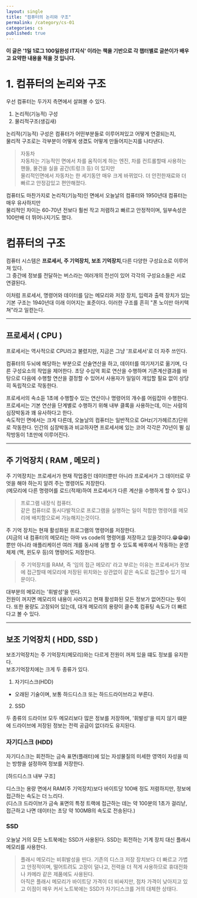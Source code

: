 ```yaml
---
layout: single
title: "컴퓨터의 논리와 구조"
permalink: /category/cs-01
categories: cs
published: true
---
```


**이 글은 '1일 1로그 100일완성 IT지식' 이라는 책을 기반으로 각 챕터별로 글쓴이가 배우고 요약한 내용을 적을 것 입니다.**

# 1. 컴퓨터의 논리와 구조

우선 컴퓨터는 두가지 측면에서 살펴볼 수 있다.

1. 논리적(기능적) 구성
2. 물리적구조(생김새)

논리적(기능적) 구성은 컴퓨터가 어떤부분들로 이루어져있고 어떻게 연결되는지,  
 물리적 구조로는 각부분이 어떻게 생겼도 어떻게 만들어지는지를 나타낸다.

> 자동차  
>  자동차는 기능적인 면에서 차를 움직이게 하는 엔진, 차를 컨트롤할때 사용하는 핸들, 물건을 실을 공간(트렁크 등) 이 있지만  
>  물리적인면에서 자동차는 한 세기동안 매우 크게 바뀌었다. 더 안전한재료와 더 빠르고 안정감있고 편안해졌다.

컴퓨터도 마찬가지로 논리적(기능적)인 면에서 오늘날의 컴퓨터와 1950년대 컴퓨터는 매우 유사하지만  
 물리적인 차이는 60-70년 전보다 훨씬 작고 저렴하고 빠르고 안정적이며, 일부속성은 100만배 더 뛰어나지기도 했다.

# 컴퓨터의 구조

컴퓨터 시스템은 **프로세서, 주 기억장치, 보조 기억장치**,다른 다양한 구성요소로 이루어져 있다.  
 그 중간에 정보를 전달하는 버스라는 여러개의 전선이 있어 각각의 구성요소들은 서로 연결된다.

<!-- ![](https://ifh.cc/g/saaRtq.jpg) -->
<!-- 손으로 그려본 책에서 나온 컴퓨터의 구조 -->

이처럼 프로세서, 명령어와 데이터를 담는 메모리와 저장 장치, 입력과 출력 장치가 있는 기본 구조는 1940년대 이래 이어지는 표준이다.
이러한 구조를 흔히 "폰 노이만 아키텍쳐"라고 일컫는다.

---

## 프로세서 ( CPU )

프로세서는 역사적으로 CPU라고 불렸지만, 지금은 그냥 '프로세서'로 더 자주 쓰인다.

컴퓨터의 두뇌에 해당하는 부분으로 산술연산을 하고, 데이터를 여기저기로 옮기며, 다른 구성요소의 작업을 제어한다. 초당 수십억 회로 연산을 수행하며 기존계산결과를 바탕으로 다음에 수행할 연산을 결정할 수 있어서 사용자가 일일이 개입할 필요 없이 상당히 독립적으로 작동한다.

프로세서의 속소듣 1초에 수행할수 있는 연산이나 명령어의 개수를 어림잡아 수행한다. 프로세서는 기본 연산을 단계별로 수행하기 위해 내부 클록을 사용하는데, 이는 사람의 심장박동과 꽤 유사하다고 한다.  
 속도적인 면에서는 크게 다른데, 오늘날의 컴퓨터는 일반적으로 GHz(기가헤르츠)단위로 작동한다. 인간의 심장박동과 비교하자면 프로세서에 있는 코어 각각은 70년이 뛸 심작방동이 1초만에 이루어진다.

---

## 주 기억장치 ( RAM , 메모리 )

주 기억장치는 프로세서가 현재 작업중인 데이터뿐만 아니라 프로세서가 그 데이터로 무엇을 해야 하는지 알려 주는 명령어도 저장한다.  
(메모리에 다른 명령어를 로드(적재)하여 프로세서가 다른 계산을 수행하게 할 수 있다.)

> 프로그램 내장식 컴퓨터.  
> 같은 컴퓨터로 동시다발적으로 프로그램을 실행하는 일이 적합한 명령어를 메모리에 배치함으로써 가능해지는것이다.

주 기억 장치는 현재 활성화된 프로그램의 명령어를 저장한다.  
(지금의 내 컴퓨터의 메모리는 아마 vs code의 명령어를 저장하고 있을것이다.😁😁😁) 뿐만 아니라 애플리케이션 여러 개를 동시에 실행 할 수 있도록 배후에서 작동하는 운영체제 (맥, 윈도우 등)의 명령어도 저장한다.

> 주 기억장치를 RAM, 즉 '임의 접근 메모리' 라고 부르는 이유는 프로세서가 정보에 접근할때 메모리에 저장된 위치와는 상관없이 같은 속도로 접근할수 있기 때문이다.

대부분의 메모리는 '휘발성'을 띤다.  
전원이 꺼지면 메모리의 내용이 사라지고 현재 활성화된 모든 정보가 없어진다는 뜻이다.
또한 용량도 고정되어 있는데, 대개 메모리의 용량이 클수록 컴퓨팅 속도가 더 빠르다고 볼 수 있다.

---

## 보조 기억장치 ( HDD, SSD )

보조기억장치는 주 기억장치(메모리)와는 다르게 전원이 꺼져 있을 떄도 정보를 유지한다.  
보조기억장치에는 크게 두 종류가 있다.

1. 자기디스크(HDD)

- 오래된 기술이며, 보통 하드디스크 또는 하드드라이브라고 부른다.

2. SSD

두 종류의 드라이브 모두 메모리보다 많은 정보를 저장하며, '휘발성'을 띠지 않기 떄문에 드라이브에 저장된 정보는 전력 공급이 없더라도 유지된다.

### 자기디스크 (HDD)

자기디스크는 회전하는 금속 표면(플래터)에 있는 자성물질의 미세한 영역이 자성을 띠는 방향을 설정하여 정보를 저장한다.
<!-- ![](https://ifh.cc/g/6AaGZk.jpg) -->
[하드디스크 내부 구조]

디스크는 용량 면에서 RAM(주 기억장치)보다 바이트당 100배 정도 저렴하지만, 정보에 접근하는 속도는 더 느리다.  
(디스크 드라이브가 금속 표면의 특정 트랙에 접근하는 데는 약 100분의 1초가 걸리낟, 접근하고 나면 데이터는 초당 약 100MB의 속도로 전송된다.)

### SSD

오늘날 거의 모든 노트북에는 SSD가 사용된다. SSD는 회전하는 기계 장치 대신 플래시 메모리를 사용한다.

> 플래시 메모리는 비휘발성을 띤다. 기존의 디스크 저장 장치보다 더 빠르고 가볍고 안정적이며, 떨어트려도 고장이 덜나고, 전력을 더 적게 사용하므로 휴대전화나 카메라 같은 제품에도 사용된다.  
> 아직은 플래시 메모리가 바이트당 가격이 더 비싸지만, 점차 가격이 낮아지고 있고 이점이 매우 커서 노트북에는 SSD가 자기디스크를 거의 대체한 상태다.
